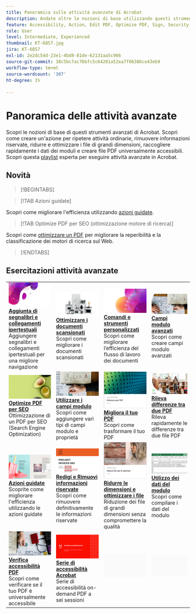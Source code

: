 ```yaml
---
title: Panoramica sulle attività avanzate di Acrobat
description: Andate oltre le nozioni di base utilizzando questi strumenti avanzati in Acrobat
feature: Accessibility, Action, Edit PDF, Optimize PDF, Sign, Security
role: User
level: Intermediate, Experienced
thumbnail: KT-6857.jpg
jira: KT-6857
exl-id: 2e2dc54d-23e1-4bd8-81de-62131aa5c966
source-git-commit: 38c5bc7ac76bfc5c64201a52ea7f06386ce43eb9
workflow-type: tm+mt
source-wordcount: '307'
ht-degree: 1%

---
```


# Panoramica delle attività avanzate

Scopri le nozioni di base di questi strumenti avanzati di Acrobat. Scopri come creare un&#39;azione per ripetere attività ordinarie, rimuovere informazioni riservate, ridurre e ottimizzare i file di grandi dimensioni, raccogliere rapidamente i dati dei moduli e creare file PDF universalmente accessibili. Scopri questa [playlist](https://experienceleague.adobe.com/en/playlists/acrobat-peform-advanced-tasks) esperta per eseguire attività avanzate in Acrobat.

## Novità

>[!BEGINTABS]

>[!TAB Azioni guidate]

Scopri come migliorare l&#39;efficienza utilizzando [azioni guidate](action.md).

>[!TAB Optimize PDF per SEO (ottimizzazione motore di ricerca)]

Scopri come [ottimizzare un PDF](optimizeseo.md) per migliorare la reperibilità e la classificazione dei motori di ricerca sul Web.

>[!ENDTABS]

## Esercitazioni attività avanzate

<table style="table-layout:fixed">
<tr>
  <td>
    <a href="bookmarks.md">
      <img alt="Aggiunta di segnalibri e collegamenti ipertestuali" src="../assets/bookmarks.png" />
    </a>
    <div>
      <a href="bookmarks.md"><strong>Aggiunta di segnalibri e collegamenti ipertestuali</strong></a>
      </div>
      Aggiungere segnalibri e collegamenti ipertestuali per una migliore navigazione
  </td>
  <td>
    <a href="optimizescan.md">
      <img alt="Ottimizzare i documenti scansionati" src="../assets/optimize.png" />
    </a>
    <div>
      <a href="optimizescan.md"><strong>Ottimizzare i documenti scansionati</strong></a>
      </div>
      Scopri come migliorare i documenti scansionati
  </td>
  <td>
    <a href="custom.md">
      <img alt="Comandi e strumenti personalizzati" src="../assets/custom-commands.png" />
    </a>
    <div>
      <a href="custom.md"><strong>Comandi e strumenti personalizzati</strong></a>
      </div>
      Scopri come migliorare l’efficienza del flusso di lavoro dei documenti
  </td>
  <td>
    <a href="advancedforms.md">
      <img alt="Campi modulo avanzati" src="../assets/advanced-forms.png" />
    </a>
    <div>
      <a href="advancedforms.md"><strong>Campi modulo avanzati</strong></a>
      </div>
      Scopri come creare campi modulo avanzati
  </td>
</tr>
<tr>
 <td>
    <a href="optimizeseo.md">
      <img alt="Optimize PDF per SEO" src="../assets/seo.png" />
    </a>
    <div>
      <a href="optimizeseo.md"><strong>Optimize PDF per SEO</strong></a>
      </div>
      Ottimizzazione di un PDF per SEO (Search Engine Optimization)
  </td>
  <td>
    <a href="workforms.md">
      <img alt="Utilizzare i campi modulo" src="../assets/work-forms.png" />
    </a>
    <div>
      <a href="workforms.md"><strong>Utilizzare i campi modulo</strong></a>
      </div>
      Scopri come aggiungere vari tipi di campi modulo e proprietà
  </td>
  <td>
    <a href="enhance.md">
      <img alt="Migliora il tuo PDF" src="../assets/enhance.png" />
    </a>
    <div>
      <a href="enhance.md"><strong>Migliora il tuo PDF</strong></a>
      </div>
      Scopri come trasformare il tuo PDF
  </td>
 <td>
    <a href="compare.md">
      <img alt="Rilevare le differenze tra due PDF" src="../assets/compare.png" />
    </a>
    <div>
      <a href="compare.md"><strong>Rileva differenze tra due PDF</strong></a>
      </div>
      Rileva rapidamente le differenze tra due file PDF
  </td>
</tr>
<tr>
  <td>
    <a href="action.md">
      <img alt="Azioni guidate" src="../assets/action.png" />
    </a>
    <div>
      <a href="action.md"><strong>Azioni guidate</strong></a>
      </div>
      Scoprite come migliorare l'efficienza utilizzando le azioni guidate
  </td>
  <td>
    <a href="redact.md">
      <img alt="Redigi e Rimuovi informazioni riservate" src="../assets/redact.png" />
    </a>
    <div>
      <a href="redact.md"><strong>Redigi e Rimuovi informazioni riservate</strong></a>
      </div>
      Scopri come rimuovere definitivamente le informazioni riservate
  </td>
 <td>
    <a href="reduce.md">
      <img alt="Ridurre le dimensioni del file e ottimizzarlo" src="../assets/reduce.png" />
    </a>
    <div>
      <a href="reduce.md"><strong>Ridurre le dimensioni e ottimizzare i file</strong></a>
      </div>
      Riduzione dei file di grandi dimensioni senza compromettere la qualità
  </td>
  <td>
    <a href="formdata.md">
      <img alt="Utilizzo dei dati dei moduli" src="../assets/form-data.png" />
    </a>
    <div>
      <a href="formdata.md"><strong>Utilizzo dei dati del modulo</strong></a>
      </div>
      Scopri come compilare i dati del modulo
  </td>
</tr>
<tr>
 <td>
    <a href="accessibility.md">
      <img alt="Verifica accessibilità PDF" src="../assets/accessibility.png" />
    </a>
    <div>
      <a href="accessibility.md"><strong>Verifica accessibilità PDF</strong></a>
      </div>
      Scopri come verificare se il tuo PDF è universalmente accessibile
  </td>
 <td>
    <a href="accessibility-series.md">
      <img alt="Serie di accessibilità Acrobat" src="../assets/accessibility-series.png" />
    </a>
    <div>
      <a href="accessibility-series.md"><strong>Serie di accessibilità Acrobat</strong></a>
      </div>
      Serie di accessibilità on-demand PDF a sei sessioni
  </td>
  <td>
   <img alt="Spaziatore" src="../assets/Grayspacer.png" />
    <div>
    <br>
  </td> 
  <td>
   <img alt="Spaziatore" src="../assets/Grayspacer.png" />
    <div>
    <br>
  </td>  
</tr>
</table>
